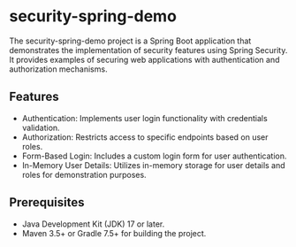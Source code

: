 # security-spring-demo

The security-spring-demo project is a Spring Boot application that demonstrates the implementation of security features using Spring Security. It provides examples of securing web applications with authentication and authorization mechanisms.

## Features
- Authentication: Implements user login functionality with credentials validation.
- Authorization: Restricts access to specific endpoints based on user roles.
- Form-Based Login: Includes a custom login form for user authentication.
- In-Memory User Details: Utilizes in-memory storage for user details and roles for demonstration purposes.

## Prerequisites
- Java Development Kit (JDK) 17 or later.
- Maven 3.5+ or Gradle 7.5+ for building the project.
